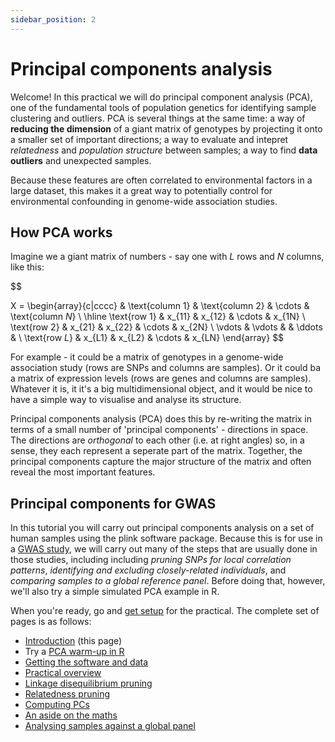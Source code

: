 ```yaml
---
sidebar_position: 2
---
```


# Principal components analysis

Welcome!  In this practical we will do principal component analysis (PCA), one of the fundamental tools of population
genetics for identifying sample clustering and outliers. PCA is several things at the same time: a way of **reducing the
dimension** of a giant matrix of genotypes by projecting it onto a smaller set of important directions; a way to
evaluate and intepret *relatedness* and *population structure* between samples; a way to find **data outliers** and
unexpected samples.  

Because these features are often correlated to environmental factors in a large dataset,  this makes it a great way to
potentially control for environmental confounding in genome-wide association studies.

## How PCA works

Imagine we a giant matrix of numbers - say one with $L$ rows and $N$ columns, like this:

$$

X = \begin{array}{c|cccc}
& \text{column 1} & \text{column 2} & \cdots & \text{column $N$} \\
\hline
\text{row $1$} & x_{11} & x_{12} & \cdots & x_{1N} \\
\text{row $2$} & x_{21} & x_{22} & \cdots & x_{2N} \\
\vdots & \vdots & & \ddots & \\
\text{row $L$} & x_{L1} & x_{L2} & \cdots & x_{LN}
\end{array}
$$

For example - it could be a matrix of genotypes in a genome-wide association study (rows are SNPs and columns are samples).  Or it could ba a matrix of expression levels (rows are genes and columns are samples).  Whatever it is, it it's a big multidimensional object, and it would be nice to have a simple way to visualise and analyse its structure.

Principal components analysis (PCA) does this by re-writing the matrix in terms of a small number of 'principal components' - directions in space. The directions are *orthogonal* to each other (i.e. at right angles) so, in a sense, they each represent a seperate part of the matrix.
Together, the principal components capture the major structure of the matrix and often reveal the most important features.



## Principal components for GWAS

In this tutorial you will carry out principal components analysis on a set of human samples using the plink software
package.  Because this is for use in a [GWAS
study](../../genome_wide_association_studies/genome_wide_association_analysis/README.md), we will carry out many of the
steps that are usually done in those studies, including  including *pruning SNPs for local correlation patterns*,
*identifying and excluding closely-related individuals*, and *comparing samples to a global reference panel*.   Before
doing that, however, we'll also try a simple simulated PCA example in R.

When you're ready, go and [get setup](./getting_setup.md) for the practical.  The complete set of pages is as follows:

* [Introduction](README.md) (this page)
* Try a [PCA warm-up in R](./simulated_pca_example.md)
* [Getting the software and data](./getting_setup.md)
* [Practical overview](./overview.md)
* [Linkage disequilibrium pruning](./ld_pruning.md)
* [Relatedness pruning](./relatedness_pruning.md)
* [Computing PCs](./computing_PCs.md)
* [An aside on the maths](./the_maths.md)
* [Analysing samples against a global panel](./global_analysis.md)

